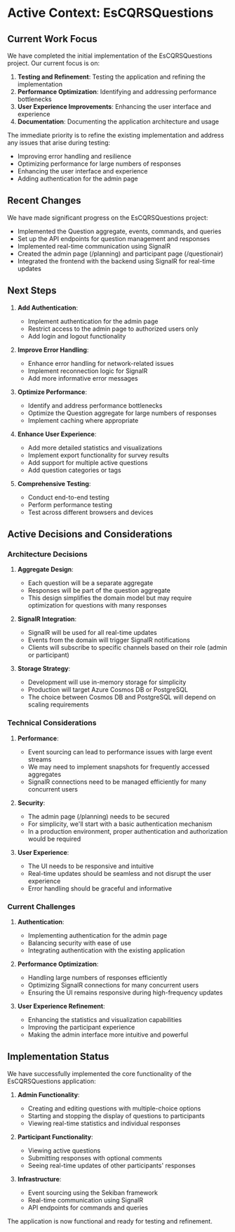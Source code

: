 # Active Context: EsCQRSQuestions

## Current Work Focus

We have completed the initial implementation of the EsCQRSQuestions project. Our current focus is on:

1. **Testing and Refinement**: Testing the application and refining the implementation
2. **Performance Optimization**: Identifying and addressing performance bottlenecks
3. **User Experience Improvements**: Enhancing the user interface and experience
4. **Documentation**: Documenting the application architecture and usage

The immediate priority is to refine the existing implementation and address any issues that arise during testing:

- Improving error handling and resilience
- Optimizing performance for large numbers of responses
- Enhancing the user interface and experience
- Adding authentication for the admin page

## Recent Changes

We have made significant progress on the EsCQRSQuestions project:

- Implemented the Question aggregate, events, commands, and queries
- Set up the API endpoints for question management and responses
- Implemented real-time communication using SignalR
- Created the admin page (/planning) and participant page (/questionair)
- Integrated the frontend with the backend using SignalR for real-time updates

## Next Steps

1. **Add Authentication**:
   - Implement authentication for the admin page
   - Restrict access to the admin page to authorized users only
   - Add login and logout functionality

2. **Improve Error Handling**:
   - Enhance error handling for network-related issues
   - Implement reconnection logic for SignalR
   - Add more informative error messages

3. **Optimize Performance**:
   - Identify and address performance bottlenecks
   - Optimize the Question aggregate for large numbers of responses
   - Implement caching where appropriate

4. **Enhance User Experience**:
   - Add more detailed statistics and visualizations
   - Implement export functionality for survey results
   - Add support for multiple active questions
   - Add question categories or tags

5. **Comprehensive Testing**:
   - Conduct end-to-end testing
   - Perform performance testing
   - Test across different browsers and devices

## Active Decisions and Considerations

### Architecture Decisions

1. **Aggregate Design**:
   - Each question will be a separate aggregate
   - Responses will be part of the question aggregate
   - This design simplifies the domain model but may require optimization for questions with many responses

2. **SignalR Integration**:
   - SignalR will be used for all real-time updates
   - Events from the domain will trigger SignalR notifications
   - Clients will subscribe to specific channels based on their role (admin or participant)

3. **Storage Strategy**:
   - Development will use in-memory storage for simplicity
   - Production will target Azure Cosmos DB or PostgreSQL
   - The choice between Cosmos DB and PostgreSQL will depend on scaling requirements

### Technical Considerations

1. **Performance**:
   - Event sourcing can lead to performance issues with large event streams
   - We may need to implement snapshots for frequently accessed aggregates
   - SignalR connections need to be managed efficiently for many concurrent users

2. **Security**:
   - The admin page (/planning) needs to be secured
   - For simplicity, we'll start with a basic authentication mechanism
   - In a production environment, proper authentication and authorization would be required

3. **User Experience**:
   - The UI needs to be responsive and intuitive
   - Real-time updates should be seamless and not disrupt the user experience
   - Error handling should be graceful and informative

### Current Challenges

1. **Authentication**:
   - Implementing authentication for the admin page
   - Balancing security with ease of use
   - Integrating authentication with the existing application

2. **Performance Optimization**:
   - Handling large numbers of responses efficiently
   - Optimizing SignalR connections for many concurrent users
   - Ensuring the UI remains responsive during high-frequency updates

3. **User Experience Refinement**:
   - Enhancing the statistics and visualization capabilities
   - Improving the participant experience
   - Making the admin interface more intuitive and powerful

## Implementation Status

We have successfully implemented the core functionality of the EsCQRSQuestions application:

1. **Admin Functionality**:
   - Creating and editing questions with multiple-choice options
   - Starting and stopping the display of questions to participants
   - Viewing real-time statistics and individual responses

2. **Participant Functionality**:
   - Viewing active questions
   - Submitting responses with optional comments
   - Seeing real-time updates of other participants' responses

3. **Infrastructure**:
   - Event sourcing using the Sekiban framework
   - Real-time communication using SignalR
   - API endpoints for commands and queries

The application is now functional and ready for testing and refinement.
